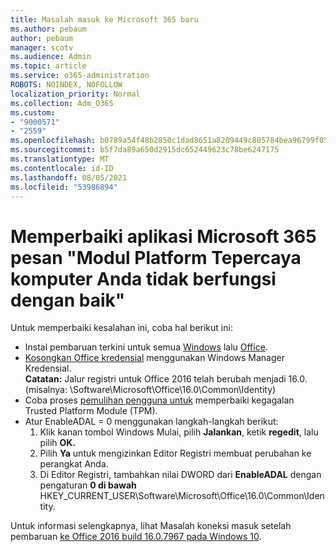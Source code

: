 ```yaml
---
title: Masalah masuk ke Microsoft 365 baru
ms.author: pebaum
author: pebaum
manager: scotv
ms.audience: Admin
ms.topic: article
ms.service: o365-administration
ROBOTS: NOINDEX, NOFOLLOW
localization_priority: Normal
ms.collection: Adm_O365
ms.custom:
- "9000571"
- "2559"
ms.openlocfilehash: b0789a54f48b2850c1dad8651a8209449c805784bea96799f05e67c4bc43fdb0
ms.sourcegitcommit: b5f7da89a650d2915dc652449623c78be6247175
ms.translationtype: MT
ms.contentlocale: id-ID
ms.lasthandoff: 08/05/2021
ms.locfileid: "53986894"
---
```

# <a name="fixing-the-microsoft-365-apps-your-computers-trusted-platform-module-is-not-functioning-properly-message"></a>Memperbaiki aplikasi Microsoft 365 pesan "Modul Platform Tepercaya komputer Anda tidak berfungsi dengan baik"

Untuk memperbaiki kesalahan ini, coba hal berikut ini:

- Instal pembaruan terkini untuk semua [Windows](https://support.microsoft.com/help/4027667/windows-10-update) lalu [Office](https://support.office.com/article/update-office-and-your-computer-with-microsoft-update-2ab296f3-7f03-43a2-8e50-46de917611c5).
- [Kosongkan Office kredensial](https://docs.microsoft.com/office/troubleshoot/office-suite-issues/another-account-already-signed-in#step-4-clear-cached-credentials-on-the-computer) menggunakan Windows Manager Kredensial.<br/>
    **Catatan:** Jalur registri untuk Office 2016 telah berubah menjadi 16.0. (misalnya: \Software\Microsoft\Office\16.0\Common\Identity\)
- Coba proses [pemulihan pengguna untuk](https://docs.microsoft.com/office365/troubleshoot/administration/connection-issue-when-sign-in-office-2016#symptom-2) memperbaiki kegagalan Trusted Platform Module (TPM).
- Atur EnableADAL = 0 menggunakan langkah-langkah berikut:  
    1. Klik kanan tombol Windows Mulai, pilih **Jalankan**, ketik **regedit**, lalu pilih **OK.**
    2. Pilih **Ya** untuk mengizinkan Editor Registri membuat perubahan ke perangkat Anda.
    3. Di Editor Registri, tambahkan nilai DWORD dari **EnableADAL** dengan pengaturan **0 di bawah** HKEY_CURRENT_USER\Software\Microsoft\Office\16.0\Common\Identity.

Untuk informasi selengkapnya, lihat Masalah koneksi masuk setelah pembaruan [ke Office 2016 build 16.0.7967 pada Windows 10](https://docs.microsoft.com/office365/troubleshoot/administration/connection-issue-when-sign-in-office-2016).